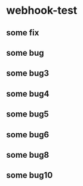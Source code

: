 # webhook-test
## some fix
## some bug
## some bug3
## some bug4
## some bug5
## some bug6
## some bug8
## some bug10
